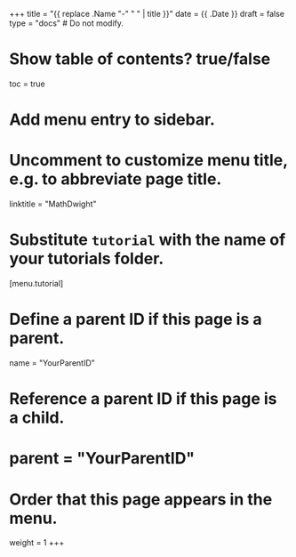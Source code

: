 +++
title = "{{ replace .Name "-" " " | title }}"
date = {{ .Date }}
draft = false
type = "docs"  # Do not modify.

# Show table of contents? true/false
toc = true

# Add menu entry to sidebar.

# Uncomment to customize menu title, e.g. to abbreviate page title.
 linktitle = "MathDwight"

# Substitute `tutorial` with the name of your tutorials folder.
[menu.tutorial]
  # Define a parent ID if this page is a parent.
  name = "YourParentID"
  
  # Reference a parent ID if this page is a child.
  # parent = "YourParentID"
  
  # Order that this page appears in the menu.
  weight = 1
+++
